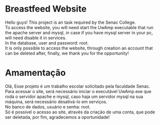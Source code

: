 # Breastfeed Website

Hello guys! This project is an task required by the Senac College.  
To access the website, you will need start the UwAmp executable that run the apache server and mysql,
in case if you have mysql server in your pc, will need disable it in services.  
In the database, user and password: root.  
It is only possible to access the website, through creation an account that can be deleted after,
finally, we thank you for the opportunity!

# Amamentação

Olá, Esse projeto é um trabalho escolar solicitado pela faculdade Senac.  
Para acessar o site, será necessário iniciar o executável UwAmp.exe que roda o servidor apache e mysql, 
caso haja um servidor mysql na sua máquina, será necessário desativá-lo em serviços.   
No banco de dados, usuário e senha: root.   
Só é possível o acesso ao site, através da criação de uma conta, que pode ser deletada, 
por fim, agradecemos a oportunidade!

